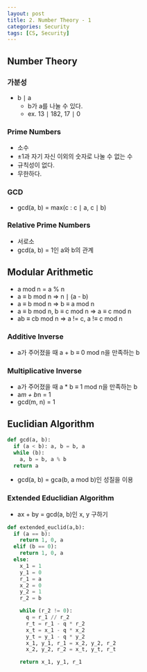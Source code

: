 ```yaml
---
layout: post
title: 2. Number Theory - 1
categories: Security
tags: [CS, Security]
---
```


## Number Theory

### 가분성

- b ∣ a
  - b가 a를 나눌 수 있다.
  - ex. 13 ∣ 182, 17 ∣ 0

### Prime Numbers

- 소수
- ±1과 자기 자신 이외의 숫자로 나눌 수 없는 수
- 규칙성이 없다.
- 무한하다.

### GCD

- gcd(a, b) = max(c : c ∣ a, c ∣ b)

### Relative Prime Numbers

- 서로소
- gcd(a, b) = 1인 a와 b의 관계

## Modular Arithmetic

- a mod n = a % n
- a ≡ b mod n => n ∣ (a - b)
- a ≡ b mod n => b ≡ a mod n
- a ≡ b mod n, b ≡ c mod n => a ≡ c mod n
- ab ≡ cb mod n => a != c, a !≡ c mod n

### Additive Inverse

- a가 주어졌을 때 a + b ≡ 0 mod n을 만족하는 b

### Multiplicative Inverse

- a가 주어졌을 때 a \* b ≡ 1 mod n을 만족하는 b
- a*m + b*n = 1
- gcd(m, n) = 1

## Euclidian Algorithm

```python
def gcd(a, b):
  if (a < b): a, b = b, a
  while (b):
    a, b = b, a % b
  return a
```

- gcd(a, b) = gca(b, a mod b)인 성질을 이용

### Extended Educlidian Algorithm

- ax + by = gcd(a, b)인 x, y 구하기

```python
def extended_euclid(a,b):
  if (a == b):
    return 1, 0, a
  elif (b == 0):
    return 1, 0, a
  else:
    x_1 = 1
    y_1 = 0
    r_1 = a
    x_2 = 0
    y_2 = 1
    r_2 = b

    while (r_2 != 0):
      q = r_1 // r_2
      r_t = r_1 - q * r_2
      x_t = x_1 - q * x_2
      y_t = y_1 - q * y_2
      x_1, y_1, r_1 = x_2, y_2, r_2
      x_2, y_2, r_2 = x_t, y_t, r_t

    return x_1, y_1, r_1

```
